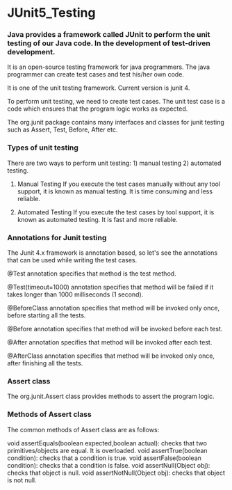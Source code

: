 # JUnit5_Testing
### Java provides a framework called JUnit to perform the unit testing of our Java code. In the development of test-driven development.

It is an open-source testing framework for java programmers. The java programmer can create test cases and test his/her own code.

It is one of the unit testing framework. Current version is junit 4.

To perform unit testing, we need to create test cases. The unit test case is a code which ensures that the program logic works as expected.

The org.junit package contains many interfaces and classes for junit testing such as Assert, Test, Before, After etc.

### Types of unit testing
There are two ways to perform unit testing: 1) manual testing 2) automated testing.

1) Manual Testing
If you execute the test cases manually without any tool support, it is known as manual testing. It is time consuming and less reliable.

2) Automated Testing
If you execute the test cases by tool support, it is known as automated testing. It is fast and more reliable.

### Annotations for Junit testing
The Junit 4.x framework is annotation based, so let's see the annotations that can be used while writing the test cases.

@Test annotation specifies that method is the test method.

@Test(timeout=1000) annotation specifies that method will be failed if it takes longer than 1000 milliseconds (1 second).

@BeforeClass annotation specifies that method will be invoked only once, before starting all the tests.


@Before annotation specifies that method will be invoked before each test.

@After annotation specifies that method will be invoked after each test.

@AfterClass annotation specifies that method will be invoked only once, after finishing all the tests.


### Assert class
The org.junit.Assert class provides methods to assert the program logic.

### Methods of Assert class
The common methods of Assert class are as follows:


void assertEquals(boolean expected,boolean actual): checks that two primitives/objects are equal. It is overloaded.
void assertTrue(boolean condition): checks that a condition is true.
void assertFalse(boolean condition): checks that a condition is false.
void assertNull(Object obj): checks that object is null.
void assertNotNull(Object obj): checks that object is not null.
